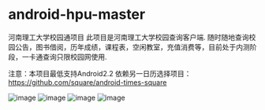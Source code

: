# android-hpu-master
河南理工大学校园通项目
此项目是河南理工大学校园查询客户端.
随时随地查询校园公告，图书借阅，历年成绩，课程表，空闲教室，充值消费等，目前处于内测阶段，一卡通查询只限校园网使用.

注意：本项目最低支持Android2.2
       依赖另一日历选择项目：https://github.com/square/android-times-square
       
![image](https://github.com/ileelay/android-hpu-master/blob/master/Screenshot_2014-12-29-09-25-19.png)
![image](https://github.com/ileelay/android-hpu-master/blob/master/Screenshot_2014-12-29-09-25-50.png)
![image](https://github.com/ileelay/android-hpu-master/blob/master/Screenshot_2014-12-29-09-26-18.png)
![image](https://github.com/ileelay/android-hpu-master/blob/master/Screenshot_2014-12-29-09-26-50.png)


